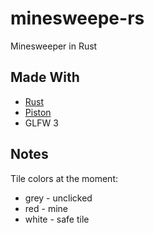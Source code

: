 # minesweepe-rs
Minesweeper in Rust

## Made With
* [Rust](https://github.com/rust-lang/rust)
* [Piston](https://github.com/pistondevelopers/piston)
* GLFW 3

## Notes
Tile colors at the moment:
* grey - unclicked
* red - mine
* white - safe tile
